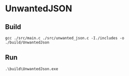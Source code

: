 # UnwantedJSON

## Build

`gcc ./src/main.c ./src/unwanted_json.c -I./includes -o ./build/UnwantedJson`

## Run

`.\build\UnwantedJson.exe`
